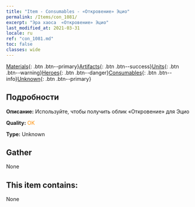 ```yaml
---
title: "Item - Consumables - «Откровение» Эцио"
permalink: /Items/con_1081/
excerpt: "Эра хаоса  «Откровение» Эцио"
last_modified_at: 2021-03-31
locale: ru
ref: "con_1081.md"
toc: false
classes: wide
---
```

 [Materials](/ru/Items/){: .btn .btn--primary}[Artifacts](/ru/Items/Artifacts/){: .btn .btn--success}[Units](/ru/Items/Units/){: .btn .btn--warning}[Heroes](/ru/Items/Heroes/){: .btn .btn--danger}[Consumables](/ru/Items/Consumables/){: .btn .btn--info}[Unknown](/ru/Items/Unknown/){: .btn .btn--primary}

## Подробности
 **Описание:** Используйте, чтобы получить облик «Откровение» для Эцио

 **Quality:** <span style="color: #FF8C00">OK</span>

 **Type:** Unknown

## Gather

  None

## This item contains:

  None

